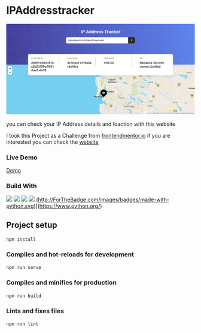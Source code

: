 # IPAddresstracker

<p align="center">
  <img src="src/assets/Screenshot 2021-08-28 at 15-50-11 iptracker.png" alt=" image">
</p>
you can check your IP Address details and loaction with this website

I took this Project as a Challenge from [frontendmentor.io](https://www.frontendmentor.io/solutions)
if you are interested you can check the [website](https://www.frontendmentor.io/solutions)

### Live Demo

[Demo](https://my-ipaddresstracker.netlify.app)

### Build With

<img src = "https://img.shields.io/badge/-HTML5-1572B6?style=flat&logo=html5&logoColor=white"> <img src = "https://img.shields.io/badge/-CSS3-1572B6?style=flat&logo=css3&logoColor=white"> <img src = "https://img.shields.io/badge/-Vue Js-3fb27f?style=flat&logo=vue3&logoColor=white"> <img src="https://img.shields.io/badge/-Sass-cc6699?style=flat&logo=sass&logoColor=ffffff"> (http://ForTheBadge.com/images/badges/made-with-python.svg)](https://www.python.org/)


## Project setup

```
npm install
```

### Compiles and hot-reloads for development

```
npm run serve
```

### Compiles and minifies for production

```
npm run build
```

### Lints and fixes files

```
npm run lint
```
